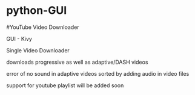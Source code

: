 # python-GUI

#YouTube Video Downloader

GUI - Kivy

Single Video Downloader

downloads progressive as well as adaptive/DASH videos

error of no sound in adaptive videos sorted by adding audio in video files


support for youtube playlist will be added soon
